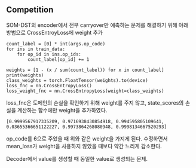 ## Competition
SOM-DST의 encoder에서 전부 carryover만 예측하는 문제를 해결하기 위해 아래 방법으로 CrossEntroyLoss에 weight 추가
```
count_label = [0] * int(args.op_code)
for ins in train_data:
    for op_id in ins.op_ids:
        count_label[op_id] += 1

weights = [1 - (x / sum(count_label)) for x in count_label]
print(weights)
class_weights = torch.FloatTensor(weights).to(device)
loss_fnc = nn.CrossEntropyLoss()
loss_weight_fnc = nn.CrossEntropyLoss(weight=class_weights)
```
loss_fnc은 도메인의 손실을 확인하기 위해 weight를 주지 않고, state_scores의 손실을 계산하는 함수에만 weight을 추가하였다.

```
[0.9999567917335209, 0.9716938430854918, 0.994595805109641, 0.03655366651122227, 0.9973864268080948, 0.9998134667520293]
```
op_code를 6으로 주었을 때 위와 같은 weight을 가지게 된다. 수정하면서 mean_loss가 weight을 사용하지 않았을 때보다 약간 느리게 감소한다.

Decoder에서 value를 생성할 때 동일한 value로 생성되는 문제.
